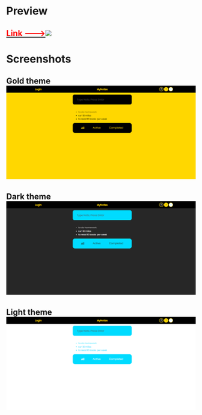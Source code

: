 # Preview   
## <a href="https://daimon31999.github.io/notes/"><b><span style="color:red"> Link --->![](https://i.imgflip.com/44n0on.gif)</a>

# Screenshots
## Gold theme ![gold theme](./src/img/ScreenShots/screen1.png) 

## Dark theme ![dark theme](./src/img/ScreenShots/screen2.png) 

## Light theme ![light theme](./src/img/ScreenShots/screen3.png) 


